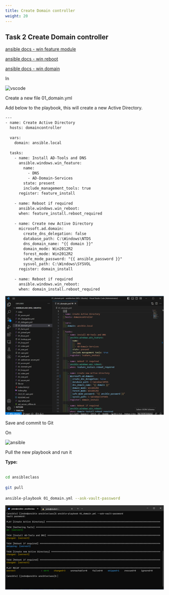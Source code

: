 ```yaml
---
title: Create Domain controller
weight: 20
---
```


## Task 2 Create Domain controller

[ansible docs - win feature module](https://docs.ansible.com/ansible/latest/collections/ansible/windows/win_feature_module.html)

[ansible docs - win reboot](https://docs.ansible.com/ansible/latest/collections/ansible/windows/win_reboot_module.html)

[ansible docs - win domain](https://docs.ansible.com/ansible/latest/collections/ansible/windows/win_domain_module.html)

In

![vscode](/images/student-vscode.png)

Create a new file 01_domain.yml

Add below to the playbook, this will create a new Active Directory.

```ansible
---
- name: Create Active Directory
  hosts: domaincontroller

  vars:
    domain: ansible.local

  tasks:
    - name: Install AD-Tools and DNS
      ansible.windows.win_feature:
        name:
          - DNS
          - AD-Domain-Services
        state: present
        include_management_tools: true
      register: feature_install

    - name: Reboot if required
      ansible.windows.win_reboot:
      when: feature_install.reboot_required

    - name: Create new Active Directory
      microsoft.ad.domain:
        create_dns_delegation: false
        database_path: C:\Windows\NTDS
        dns_domain_name: "{{ domain }}"
        domain_mode: Win2012R2
        forest_mode: Win2012R2
        safe_mode_password: "{{ ansible_password }}"
        sysvol_path: C:\Windows\SYSVOL
      register: domain_install

    - name: Reboot if required
      ansible.windows.win_reboot:
      when: domain_install.reboot_required

```

![Alt text](images/03_domaincontroller.png?raw=true "domain controller playbook")

Save and commit to Git

On

![ansible](/images/ansible.png)

Pull the new playbook and run it

**Type:**

```bash

cd ansibleclass

git pull

ansible-playbook 01_domain.yml --ask-vault-password

```

![Alt text](images/04_domaincontroller_play.png?raw=true "domain controller playbook run")
